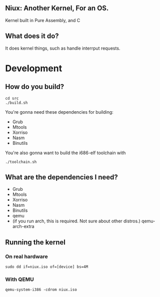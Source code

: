 ## Niux: Another Kernel, For an OS.
Kernel built in Pure Assembly, and C


## What does it do?

It does kernel things, such as handle interrput
requests.


# Development

## How do you build?

```
cd src
./build.sh
````

You're gonna need these dependencies for building:

- Grub
- Mtools
- Xorriso
- Nasm
- Binutils

You're also gonna want to build the i686-elf toolchain with

```
./toolchain.sh
```

## What are the dependencies I need?

- Grub
- Mtools
- Xorriso
- Nasm
- Binutils
- qemu
- (if you run arch, this is required. Not sure about other distros.) qemu-arch-extra

## Running the kernel

### On real hardware
```
sudo dd if=niux.iso of=[device] bs=4M
```

### With QEMU
```
qemu-system-i386 -cdrom niux.iso
```
